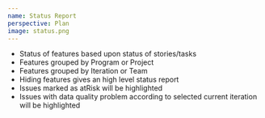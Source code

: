 ```yaml
---
name: Status Report
perspective: Plan
image: status.png
---
```

<ul>
  <li>Status of features based upon status of stories/tasks</li>
  <li>Features grouped by Program or Project</li>
  <li>Features grouped by Iteration or Team</li>
  <li>Hiding features gives an high level status report</li>
  <li>Issues marked as atRisk will be highlighted</li>
  <li>Issues with data quality problem according to selected current iteration will be highlighted</li>
</ul>
